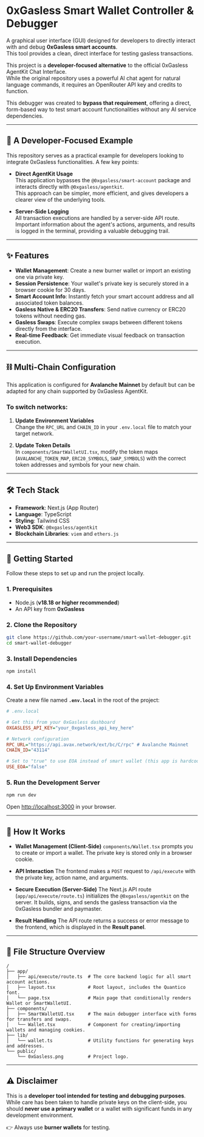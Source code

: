 # 0xGasless Smart Wallet Controller & Debugger

A graphical user interface (GUI) designed for developers to directly interact with and debug **0xGasless smart accounts**.  
This tool provides a clean, direct interface for testing gasless transactions.

This project is a **developer-focused alternative** to the official 0xGasless AgentKit Chat Interface.  
While the original repository uses a powerful AI chat agent for natural language commands, it requires an OpenRouter API key and credits to function.  

This debugger was created to **bypass that requirement**, offering a direct, form-based way to test smart account functionalities without any AI service dependencies.

---

## 🔧 A Developer-Focused Example

This repository serves as a practical example for developers looking to integrate 0xGasless functionalities. A few key points:

- **Direct AgentKit Usage**  
  This application bypasses the `@0xgasless/smart-account` package and interacts directly with `@0xgasless/agentkit`.  
  This approach can be simpler, more efficient, and gives developers a clearer view of the underlying tools.

- **Server-Side Logging**  
  All transaction executions are handled by a server-side API route.  
  Important information about the agent's actions, arguments, and results is logged in the terminal, providing a valuable debugging trail.

---

## ✨ Features

- **Wallet Management**: Create a new burner wallet or import an existing one via private key.  
- **Session Persistence**: Your wallet's private key is securely stored in a browser cookie for 30 days.  
- **Smart Account Info**: Instantly fetch your smart account address and all associated token balances.  
- **Gasless Native & ERC20 Transfers**: Send native currency or ERC20 tokens without needing gas.  
- **Gasless Swaps**: Execute complex swaps between different tokens directly from the interface.  
- **Real-time Feedback**: Get immediate visual feedback on transaction execution.  

---

## ⛓️ Multi-Chain Configuration

This application is configured for **Avalanche Mainnet** by default but can be adapted for any chain supported by 0xGasless AgentKit.

### To switch networks:

1. **Update Environment Variables**  
   Change the `RPC_URL` and `CHAIN_ID` in your `.env.local` file to match your target network.

2. **Update Token Details**  
   In `components/SmartWalletUI.tsx`, modify the token maps (`AVALANCHE_TOKEN_MAP`, `ERC20_SYMBOLS`, `SWAP_SYMBOLS`) with the correct token addresses and symbols for your new chain.

---

## 🛠️ Tech Stack

- **Framework**: Next.js (App Router)  
- **Language**: TypeScript  
- **Styling**: Tailwind CSS  
- **Web3 SDK**: `@0xgasless/agentkit`  
- **Blockchain Libraries**: `viem` and `ethers.js`  

---

## 🚀 Getting Started

Follow these steps to set up and run the project locally.

### 1. Prerequisites

- Node.js (**v18.18 or higher recommended**)  
- An API key from **0xGasless**  

### 2. Clone the Repository

```bash
git clone https://github.com/your-username/smart-wallet-debugger.git
cd smart-wallet-debugger
````

### 3. Install Dependencies

```bash
npm install
```

### 4. Set Up Environment Variables

Create a new file named **`.env.local`** in the root of the project:

```ini
# .env.local

# Get this from your 0xGasless dashboard
OXGASLESS_API_KEY="your_0xgasless_api_key_here"

# Network configuration
RPC_URL="https://api.avax.network/ext/bc/C/rpc" # Avalanche Mainnet
CHAIN_ID="43114"

# Set to "true" to use EOA instead of smart wallet (this app is hardcoded to "false")
USE_EOA="false"
```

### 5. Run the Development Server

```bash
npm run dev
```

Open [http://localhost:3000](http://localhost:3000) in your browser.

---

## 🤔 How It Works

* **Wallet Management (Client-Side)**
  `components/Wallet.tsx` prompts you to create or import a wallet.
  The private key is stored only in a browser cookie.

* **API Interaction**
  The frontend makes a `POST` request to `/api/execute` with the private key, action name, and arguments.

* **Secure Execution (Server-Side)**
  The Next.js API route (`app/api/execute/route.ts`) initializes the `@0xgasless/agentkit` on the server.
  It builds, signs, and sends the gasless transaction via the 0xGasless bundler and paymaster.

* **Result Handling**
  The API route returns a success or error message to the frontend, which is displayed in the **Result panel**.

---

## 📂 File Structure Overview

```
/
├── app/
│   ├── api/execute/route.ts  # The core backend logic for all smart account actions.
│   ├── layout.tsx            # Root layout, includes the Quantico font.
│   └── page.tsx              # Main page that conditionally renders Wallet or SmartWalletUI.
├── components/
│   ├── SmartWalletUI.tsx     # The main debugger interface with forms for transfers and swaps.
│   └── Wallet.tsx            # Component for creating/importing wallets and managing cookies.
├── lib/
│   └── wallet.ts             # Utility functions for generating keys and addresses.
└── public/
    └── 0xGasless.png         # Project logo.
```

---

## ⚠️ Disclaimer

This is a **developer tool intended for testing and debugging purposes**.
While care has been taken to handle private keys on the client-side, you should **never use a primary wallet** or a wallet with significant funds in any development environment.

👉 Always use **burner wallets** for testing.

```
